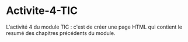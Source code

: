 # Activite-4-TIC
L'activité 4 du module TIC : c'est de créer une page HTML qui contient le resumé des chapitres précédents du module.

